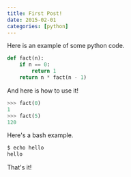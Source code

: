 ```yaml
---
title: First Post!
date: 2015-02-01
categories: [python]
---
```


Here is an example of some python code.

```python
def fact(n):
    if n == 0:
        return 1
    return n * fact(n - 1)
```

And here is how to use it!

```python
>>> fact(0)
1
>>> fact(5)
120
```

Here's a bash example.

```bash
$ echo hello
hello
```

That's it!

